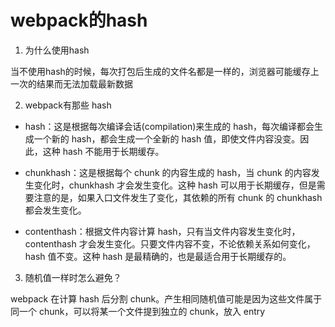 # webpack的hash

1. 为什么使用hash

当不使用hash的时候，每次打包后生成的文件名都是一样的，浏览器可能缓存上一次的结果而无法加载最新数据

2. webpack有那些 hash

- hash：这是根据每次编译会话(compilation)来生成的 hash，每次编译都会生成一个新的 hash，都会生成一个全新的 hash 值，即使文件内容没变。因此，这种 hash 不能用于长期缓存。

- chunkhash：这是根据每个 chunk 的内容生成的 hash，当 chunk 的内容发生变化时，chunkhash 才会发生变化。这种 hash 可以用于长期缓存，但是需要注意的是，如果入口文件发生了变化，其依赖的所有 chunk 的 chunkhash 都会发生变化。

- contenthash：根据文件内容计算 hash，只有当文件内容发生变化时，contenthash 才会发生变化。只要文件内容不变，不论依赖关系如何变化，hash 值不变。这种 hash 是最精确的，也是最适合用于长期缓存的。

3. 随机值一样时怎么避免？

webpack 在计算 hash 后分割 chunk。产生相同随机值可能是因为这些文件属于同一个 chunk，可以将某一个文件提到独立的 chunk，放入 entry